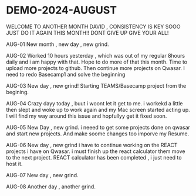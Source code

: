 # DEMO-2024-AUGUST
WELCOME TO ANOTHER MONTH DAVID , CONSISTENCY IS KEY SOOO JUST DO IT AGAIN THIS MONTH!!
DONT GIVE UP GIVE YOUR ALL!

AUG-01
New month , new day , new grind.

AUG-02
Worked 10 hours yesterday , which was out of my regular 8hours daily and i am happy with that.
Hope to do more of that this month.
Time to upload more projects to github.
Then continue more projects on Qwasar.
I need to redo Basecamp1 and solve the beginning 

AUG-03
New day , new grind!
Starting TEAMS/Basecamp project from the begining.

AUG-04
Crazy dayy today , buut i woont let it get to me.
i workekd a little then slept and woke up to work again and my Mac screen started acting up.
I will find my way around this issue and hopfullyy get it fixed soon.

AUG-05
New Day , new grind.
i neeed to get some projects done on qwasar and start new projects.
And make soome changes too imporve my Resume.

AUG-06
New day , new grind
i have to continue working on the REACT projects i have on Qwasar.
i must finish up the react calculator them move to the next project.
REACT calculator has been completed , i just need to host it.

AUG-07
New day  , new grind.

AUG-08
Another day , another grind.
